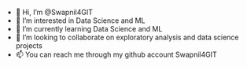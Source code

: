 - 👋 Hi, I’m @Swapnil4GIT
- 👀 I’m interested in Data Science and ML
- 🌱 I’m currently learning Data Science and ML
- 💞️ I’m looking to collaborate on exploratory analysis and data science projects
- 📫 You can reach me through my github account Swapnil4GIT

<!---
Swapnil4GIT/Swapnil4GIT is a ✨ special ✨ repository because its `README.md` (this file) appears on your GitHub profile.
You can click the Preview link to take a look at your changes.
--->
